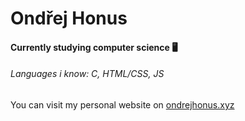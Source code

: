 <h1>Ondřej Honus</h1>

<h4>Currently studying computer science 🖥</h4>
<h6>Languages i know: C, HTML/CSS, JS</h6>

You can visit my personal website on [ondrejhonus.xyz](https://ondrejhonus.xyz)

